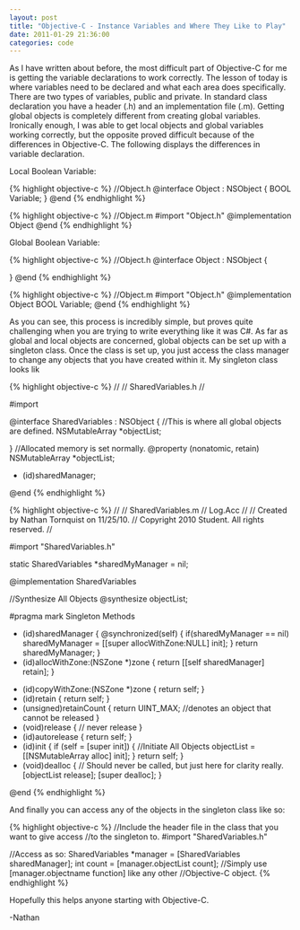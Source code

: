 ```yaml
---
layout: post
title: "Objective-C - Instance Variables and Where They Like to Play"
date: 2011-01-29 21:36:00
categories: code
---
```

As I have written about before, the most difficult part of Objective-C for me is getting the variable declarations to work correctly.  The lesson of today is where variables need to be declared and what each area does specifically. There are two types of variables, public and private.  In standard class declaration you have a header (.h) and an implementation file (.m). Getting global objects is completely different from creating global variables.  Ironically enough, I was able to get local objects and global variables working correctly, but the opposite proved difficult because of the differences in Objective-C. The following displays the differences in variable declaration.

Local Boolean Variable:

{% highlight objective-c %}
//Object.h
@interface Object : NSObject {
	BOOL Variable;
}
@end
{% endhighlight %}

{% highlight objective-c %}
//Object.m
#import "Object.h"
@implementation Object
@end
{% endhighlight %}

Global Boolean Variable:

{% highlight objective-c %}
//Object.h
@interface Object : NSObject {

}
@end
{% endhighlight %}

{% highlight objective-c %}
//Object.m
#import "Object.h"
@implementation Object
BOOL Variable;
@end
{% endhighlight %}

As you can see, this process is incredibly simple, but proves quite challenging when you are trying to write everything like it was C#. As far as global and local objects are concerned, global objects can be set up with a singleton class.  Once the class is set up, you just access the class manager to change any objects that you have created within it.  My singleton class looks lik

{% highlight objective-c %}
//
//  SharedVariables.h
//

#import

@interface SharedVariables : NSObject {
	//This is where all global objects are defined.
	NSMutableArray *objectList;

}
//Allocated memory is set normally.
@property (nonatomic, retain) NSMutableArray *objectList;

+ (id)sharedManager;

@end
{% endhighlight %}

{% highlight objective-c %}
//
//  SharedVariables.m
//  Log.Acc
//
//  Created by Nathan Tornquist on 11/25/10.
//  Copyright 2010 Student. All rights reserved.
//

#import "SharedVariables.h"

static SharedVariables *sharedMyManager = nil;

@implementation SharedVariables

//Synthesize All Objects
@synthesize objectList;

#pragma mark Singleton Methods
+ (id)sharedManager {
    @synchronized(self) {
        if(sharedMyManager == nil)
            sharedMyManager = [[super allocWithZone:NULL] init];
    }
    return sharedMyManager;
}
+ (id)allocWithZone:(NSZone *)zone {
    return [[self sharedManager] retain];
}
- (id)copyWithZone:(NSZone *)zone {
    return self;
}
- (id)retain {
    return self;
}
- (unsigned)retainCount {
    return UINT_MAX; //denotes an object that cannot be released
}
- (void)release {
    // never release
}
- (id)autorelease {
    return self;
}
- (id)init {
    if (self = [super init]) {
		//Initiate All Objects
		objectList = [[NSMutableArray alloc] init];
    }
    return self;
}
- (void)dealloc {
	// Should never be called, but just here for clarity really.
	[objectList release];
	[super dealloc];
}

@end
{% endhighlight %}

And finally you can access any of the objects in the singleton class like so:

{% highlight objective-c %}
//Include the header file in the class that you want to give access
//to the singleton to.
#import "SharedVariables.h"

//Access as so:
SharedVariables *manager = [SharedVariables sharedManager];
int count = [manager.objectList count];
//Simply use [manager.objectname function] like any other
//Objective-C object.
{% endhighlight %}

Hopefully this helps anyone starting with Objective-C.

-Nathan
